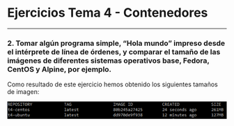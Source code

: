 # Ejercicios Tema 4 - Contenedores
---

### 2. Tomar algún programa simple, “Hola mundo” impreso desde el intérprete de línea de órdenes, y comparar el tamaño de las imágenes de diferentes sistemas operativos base, Fedora, CentOS y Alpine, por ejemplo.

Como resultado de este ejercicio hemos obtenido los siguientes tamaños de imagen:

![Resultado](https://github.com/iMiguel10/Ejercicios-CC/blob/master/Tema%204%20-%20Contenedores/Resultado.PNG)
